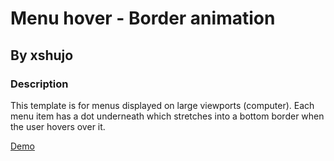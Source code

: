# Menu hover - Border animation
## By xshujo

### Description
This template is for menus displayed on large viewports (computer). Each menu item has a dot underneath which stretches into a bottom border when the user hovers over it.

[Demo](demo.gif)